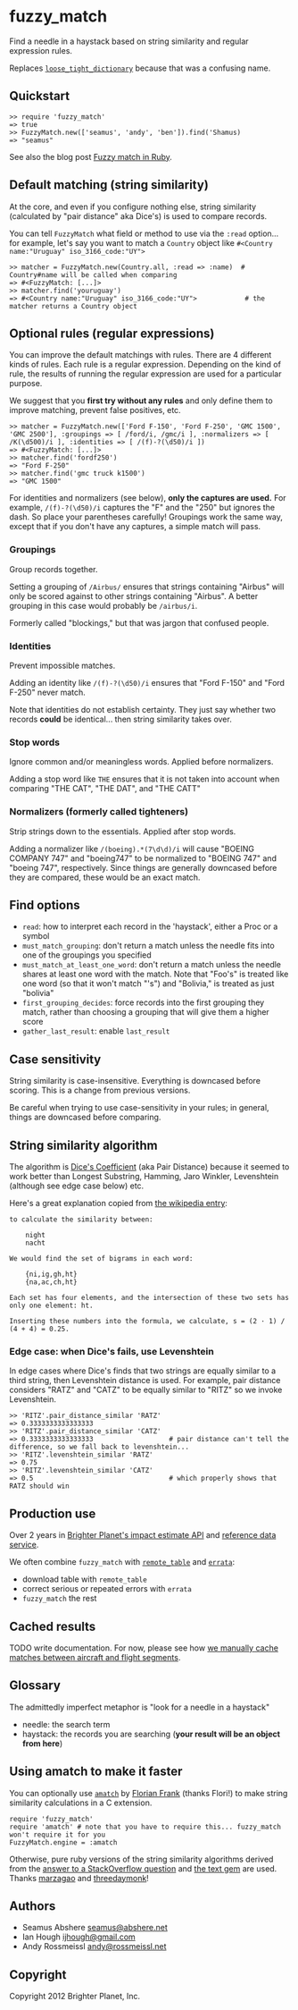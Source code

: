 # fuzzy_match

Find a needle in a haystack based on string similarity and regular expression rules.

Replaces [`loose_tight_dictionary`](https://github.com/seamusabshere/loose_tight_dictionary) because that was a confusing name.

## Quickstart

    >> require 'fuzzy_match'
    => true
    >> FuzzyMatch.new(['seamus', 'andy', 'ben']).find('Shamus)
    => "seamus"

See also the blog post [Fuzzy match in Ruby](http://numbers.brighterplanet.com/2012/01/18/fuzzy-match-in-ruby/).

## Default matching (string similarity)

At the core, and even if you configure nothing else, string similarity (calculated by "pair distance" aka Dice's) is used to compare records.

You can tell `FuzzyMatch` what field or method to use via the `:read` option... for example, let's say you want to match a `Country` object like `#<Country name:"Uruguay" iso_3166_code:"UY">`

    >> matcher = FuzzyMatch.new(Country.all, :read => :name)  # Country#name will be called when comparing
    => #<FuzzyMatch: [...]>
    >> matcher.find('youruguay')
    => #<Country name:"Uruguay" iso_3166_code:"UY">            # the matcher returns a Country object

## Optional rules (regular expressions)

You can improve the default matchings with rules. There are 4 different kinds of rules. Each rule is a regular expression. Depending on the kind of rule, the results of running the regular expression are used for a particular purpose.

We suggest that you **first try without any rules** and only define them to improve matching, prevent false positives, etc.

    >> matcher = FuzzyMatch.new(['Ford F-150', 'Ford F-250', 'GMC 1500', 'GMC 2500'], :groupings => [ /ford/i, /gmc/i ], :normalizers => [ /K(\d500)/i ], :identities => [ /(f)-?(\d50)/i ])
    => #<FuzzyMatch: [...]> 
    >> matcher.find('fordf250')
    => "Ford F-250" 
    >> matcher.find('gmc truck k1500')
    => "GMC 1500" 

For identities and normalizers (see below), **only the captures are used.** For example, `/(f)-?(\d50)/i` captures the "F" and the "250" but ignores the dash. So place your parentheses carefully! Groupings work the same way, except that if you don't have any captures, a simple match will pass.

### Groupings

Group records together.

Setting a grouping of `/Airbus/` ensures that strings containing "Airbus" will only be scored against to other strings containing "Airbus". A better grouping in this case would probably be `/airbus/i`.

Formerly called "blockings," but that was jargon that confused people.

### Identities

Prevent impossible matches.

Adding an identity like `/(f)-?(\d50)/i` ensures that "Ford F-150" and "Ford F-250" never match.

Note that identities do not establish certainty. They just say whether two records **could** be identical... then string similarity takes over.

### Stop words

Ignore common and/or meaningless words. Applied before normalizers.

Adding a stop word like `THE` ensures that it is not taken into account when comparing "THE CAT", "THE DAT", and "THE CATT"

### Normalizers (formerly called tighteners)

Strip strings down to the essentials. Applied after stop words.

Adding a normalizer like `/(boeing).*(7\d\d)/i` will cause "BOEING COMPANY 747" and "boeing747" to be normalized to "BOEING 747" and "boeing 747", respectively. Since things are generally downcased before they are compared, these would be an exact match.

## Find options

* `read`: how to interpret each record in the 'haystack', either a Proc or a symbol
* `must_match_grouping`: don't return a match unless the needle fits into one of the groupings you specified
* `must_match_at_least_one_word`: don't return a match unless the needle shares at least one word with the match. Note that "Foo's" is treated like one word (so that it won't match "'s") and "Bolivia," is treated as just "bolivia"
* `first_grouping_decides`: force records into the first grouping they match, rather than choosing a grouping that will give them a higher score
* `gather_last_result`: enable `last_result`

## Case sensitivity

String similarity is case-insensitive. Everything is downcased before scoring. This is a change from previous versions.

Be careful when trying to use case-sensitivity in your rules; in general, things are downcased before comparing.

## String similarity algorithm

The algorithm is [Dice's Coefficient](http://en.wikipedia.org/wiki/Dice's_coefficient) (aka Pair Distance) because it seemed to work better than Longest Substring, Hamming, Jaro Winkler, Levenshtein (although see edge case below) etc.

Here's a great explanation copied from [the wikipedia entry](http://en.wikipedia.org/wiki/Dice%27s_coefficient):

    to calculate the similarity between:

        night
        nacht

    We would find the set of bigrams in each word:

        {ni,ig,gh,ht}
        {na,ac,ch,ht}

    Each set has four elements, and the intersection of these two sets has only one element: ht.

    Inserting these numbers into the formula, we calculate, s = (2 · 1) / (4 + 4) = 0.25.

### Edge case: when Dice's fails, use Levenshtein

In edge cases where Dice's finds that two strings are equally similar to a third string, then Levenshtein distance is used. For example, pair distance considers "RATZ" and "CATZ" to be equally similar to "RITZ" so we invoke Levenshtein.

    >> 'RITZ'.pair_distance_similar 'RATZ'
    => 0.3333333333333333 
    >> 'RITZ'.pair_distance_similar 'CATZ'
    => 0.3333333333333333                   # pair distance can't tell the difference, so we fall back to levenshtein...
    >> 'RITZ'.levenshtein_similar 'RATZ'
    => 0.75 
    >> 'RITZ'.levenshtein_similar 'CATZ'
    => 0.5                                  # which properly shows that RATZ should win

## Production use

Over 2 years in [Brighter Planet's impact estimate API](http://impact.brighterplanet.com) and [reference data service](http://data.brighterplanet.com).

We often combine `fuzzy_match` with [`remote_table`](https://github.com/seamusabshere/remote_table) and [`errata`](https://github.com/seamusabshere/errata):

- download table with `remote_table`
- correct serious or repeated errors with `errata`
- `fuzzy_match` the rest

## Cached results

TODO write documentation. For now, please see how [we manually cache matches between aircraft and flight segments](https://github.com/brighterplanet/earth/blob/master/lib/earth/air/aircraft.rb).

## Glossary

The admittedly imperfect metaphor is "look for a needle in a haystack"

* needle: the search term
* haystack: the records you are searching (<b>your result will be an object from here</b>)

## Using amatch to make it faster

You can optionally use [`amatch`](http://flori.github.com/amatch/) by [Florian Frank](https://github.com/flori) (thanks Flori!) to make string similarity calculations in a C extension.

    require 'fuzzy_match'
    require 'amatch' # note that you have to require this... fuzzy_match won't require it for you
    FuzzyMatch.engine = :amatch

Otherwise, pure ruby versions of the string similarity algorithms derived from the [answer to a StackOverflow question](http://stackoverflow.com/questions/653157/a-better-similarity-ranking-algorithm-for-variable-length-strings) and [the text gem](https://github.com/threedaymonk/text/blob/master/lib/text/levenshtein.rb) are used. Thanks [marzagao](http://stackoverflow.com/users/10997/marzagao) and [threedaymonk](https://github.com/threedaymonk)!

## Authors

* Seamus Abshere <seamus@abshere.net>
* Ian Hough <ijhough@gmail.com>
* Andy Rossmeissl <andy@rossmeissl.net>

## Copyright

Copyright 2012 Brighter Planet, Inc.
